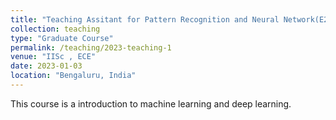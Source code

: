 ```yaml
---
title: "Teaching Assitant for Pattern Recognition and Neural Network(E2-233)"
collection: teaching
type: "Graduate Course"
permalink: /teaching/2023-teaching-1
venue: "IISc , ECE"
date: 2023-01-03
location: "Bengaluru, India"
---
```


This course is a introduction to machine learning and deep learning.

